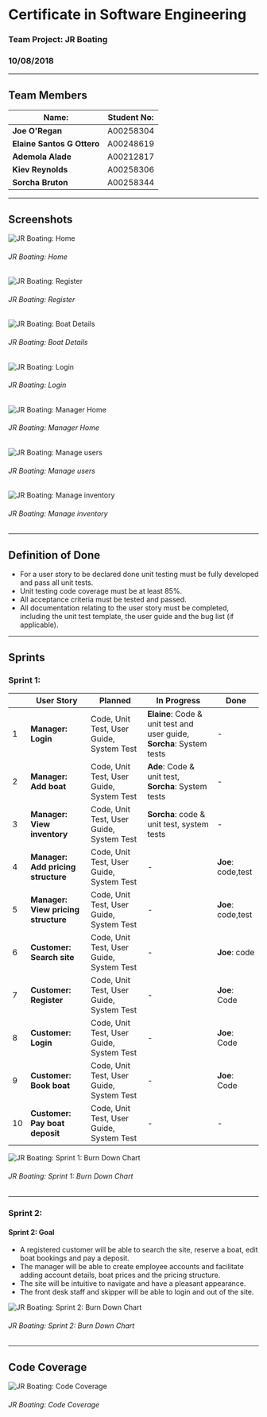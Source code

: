 # Certificate in Software Engineering
### Team Project: JR Boating
### 10/08/2018
---
## Team Members
| Name: | Student No: |
| --- | --- |
| **Joe O'Regan** | A00258304 |
| **Elaine Santos G Ottero** | A00248619 |
| **Ademola Alade** | A00212817 |
| **Kiev Reynolds** | A00258306 |
| **Sorcha Bruton** | A00258344 |
---
## Screenshots

![JR Boating: Home](Screenshots/index.jpg "JR Boating: Home")
###### JR Boating: Home
![JR Boating: Register](Screenshots/register.jpg "JR Boating: Register")
###### JR Boating: Register
![JR Boating: Boat Details](Screenshots/boats.jpg "JR Boating: Boat Details")
###### JR Boating: Boat Details
![JR Boating: Login](Screenshots/login.jpg "JR Boating: Login")
###### JR Boating: Login
![JR Boating: Manager Home](Screenshots/manager-home.jpg "JR Boating: Manager Home")
###### JR Boating: Manager Home
![JR Boating: Manage users](Screenshots/manager-users.jpg "JR Boating: Manage users")
###### JR Boating: Manage users
![JR Boating: Manage inventory](Screenshots/manager-inventory.jpg "JR Boating: Manage inventory")
###### JR Boating: Manage inventory

---
## Definition of Done
* For a user story to be declared done unit testing must be fully developed and pass all unit tests. 
* Unit testing code coverage must be at least 85%.
* All acceptance criteria must be tested and passed. 
* All documentation relating to the user story must be completed, including the unit test template, the user guide and the bug list (if applicable).

---
## Sprints

### Sprint 1:

|  | User Story | Planned | In Progress | Done
| --- | --- |---| ---| ---|
| 1 | **Manager: Login** | Code, Unit Test, User Guide, System Test | **Elaine**: Code & unit test and user guide, **Sorcha**: System tests | - |
| 2 | **Manager: Add boat** | Code, Unit Test, User Guide, System Test | **Ade**: Code & unit test, **Sorcha**: System tests | - |
| 3 | **Manager: View inventory** | Code, Unit Test, User Guide, System Test | **Sorcha**: code & unit test, system tests | - |
| 4 | **Manager: Add pricing structure** | Code, Unit Test, User Guide, System Test | - | **Joe**: code,test |
| 5 | **Manager: View pricing structure** | Code, Unit Test, User Guide, System Test | - | **Joe**: code,test |
| 6 | **Customer: Search site** | Code, Unit Test, User Guide, System Test | - | **Joe**: code |
| 7 | **Customer: Register** | Code, Unit Test, User Guide, System Test | - | **Joe**: Code |
| 8 | **Customer: Login** | Code, Unit Test, User Guide, System Test | - | **Joe**: Code |
| 9 | **Customer: Book boat** | Code, Unit Test, User Guide, System Test | - | **Joe**: Code |
| 10 | **Customer: Pay boat deposit** | Code, Unit Test, User Guide, System Test | - | - |


![JR Boating: Sprint 1: Burn Down Chart](Screenshots/sprint1-burndown.png "JR Boating: Sprint 1: Burn Down Chart")
###### JR Boating: Sprint 1: Burn Down Chart
---

### Sprint 2:

#### Sprint 2: Goal
* A registered customer will be able to search the site, reserve a boat, edit boat bookings and pay a deposit.
* The manager will be able to create employee accounts and facilitate adding account details, boat prices and the pricing structure.
* The site will be intuitive to navigate and have a pleasant appearance.
* The front desk staff and skipper will be able to login and out of the site.

![JR Boating: Sprint 2: Burn Down Chart](Screenshots/sprint2-burndown.png "JR Boating: Sprint 2: Burn Down Chart")
###### JR Boating: Sprint 2: Burn Down Chart 

---
## Code Coverage

![JR Boating: Code Coverage](Screenshots/sprint2-burndown.png "JR Boating: Code Coverage")
###### JR Boating: Code Coverage 

